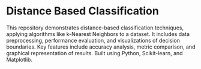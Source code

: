 # Distance Based Classification
 This repository demonstrates distance-based classification techniques, applying algorithms like k-Nearest Neighbors to a dataset. It includes data preprocessing, performance evaluation, and visualizations of decision boundaries. Key features include accuracy analysis, metric comparison, and graphical representation of results. Built using Python, Scikit-learn, and Matplotlib.
